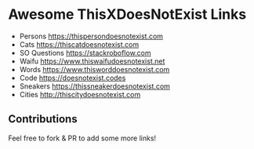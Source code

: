 # Awesome ThisXDoesNotExist Links

- Persons https://thispersondoesnotexist.com
- Cats https://thiscatdoesnotexist.com
- SO Questions https://stackroboflow.com
- Waifu https://www.thiswaifudoesnotexist.net
- Words https://www.thisworddoesnotexist.com
- Code https://doesnotexist.codes
- Sneakers https://thissneakerdoesnotexist.com
- Cities http://thiscitydoesnotexist.com

## Contributions

Feel free to fork & PR to add some more links!
